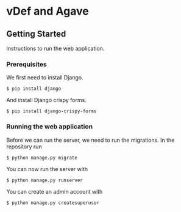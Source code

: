 # vDef and Agave

## Getting Started

Instructions to run the web application.

### Prerequisites

We first need to install Django.

`$ pip install django`

And install Django crispy forms.

`$ pip install django-crispy-forms`

### Running the web application

Before we can run the server, we need to run the migrations. In the repository run

`$ python manage.py migrate`

You can now run the server with

`$ python manage.py runserver`

You can create an admin account with

`$ python manage.py createsuperuser`